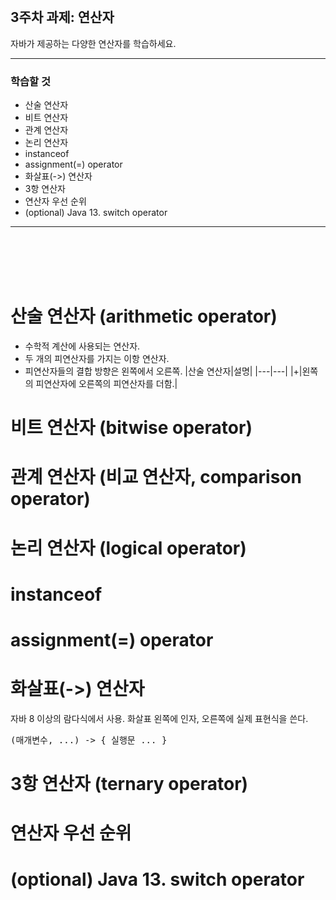 <br/>

## 3주차 과제: 연산자
자바가 제공하는 다양한 연산자를 학습하세요.
*** 
### 학습할 것
- 산술 연산자
- 비트 연산자
- 관계 연산자
- 논리 연산자
- instanceof
- assignment(=) operator
- 화살표(->) 연산자
- 3항 연산자
- 연산자 우선 순위
- (optional) Java 13. switch operator
***
<br/><br/><br/><br/>

# 산술 연산자 (arithmetic operator)
- 수학적 계산에 사용되는 연산자.
- 두 개의 피연산자를 가지는 이항 연산자. 
- 피연산자들의 결합 방향은 왼쪽에서 오른쪽.
|산술 연산자|설명|
|---|---|
|+|왼쪽의 피연산자에 오른쪽의 피연산자를 더함.|




# 비트 연산자 (bitwise operator)
# 관계 연산자 (비교 연산자, comparison operator)
# 논리 연산자 (logical operator)
# instanceof
# assignment(=) operator
# 화살표(->) 연산자
자바 8 이상의 람다식에서 사용.
화살표 왼쪽에 인자, 오른쪽에 실제 표현식을 쓴다. 
<pre>
(매개변수, ...) -> { 실행문 ... }
</pre>

# 3항 연산자 (ternary operator)
# 연산자 우선 순위
# (optional) Java 13. switch operator

<br/><br/><br/><br/>
